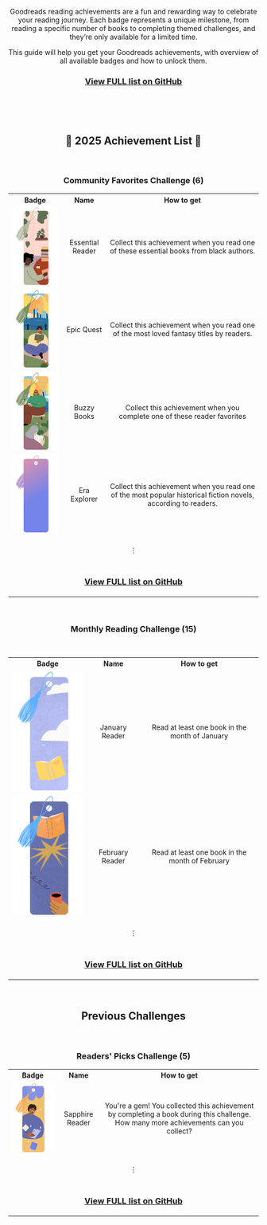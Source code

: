 <div align="center">

<p>Goodreads reading achievements are a fun and rewarding way to celebrate your reading journey. Each badge represents a unique milestone, from reading a specific number of books to completing themed challenges, and they’re only available for a limited time.
</p><p>
This guide will help you get your Goodreads achievements, with overview of all available badges and how to unlock them.
</p>

<h3><a href="{{ site.github.repository_url }}" title="View FULL list on GitHub">View FULL list on GitHub</a></h3>

<br>
<br>
<br>

<h2>📃 2025 Achievement List 📃</h2>
<br>

<h3>Community Favorites Challenge (6)</h3>

<table>
<tr align="center" valign="middle">
  <th>Badge</th>
  <th>Name</th>
  <th>How to get</th>
</tr>
<tr align="center" valign="middle">
  <td><img src="Media/Badges/Essential-Reader/essential-reader.webp" alt="Essential Reader" title="Essential Reader" width="200"/></td>
  <td>Essential Reader</td>
  <td>Collect this achievement when you read one of these essential books from black authors.</td>
</tr>
<tr align="center" valign="middle">
  <td><img src="Media/Badges/Epic-Quest/epic-quest.webp" alt="Epic Quest" title="Epic Quest" width="200"/></td>
  <td>Epic Quest</td>
  <td>Collect this achievement when you read one of the most loved fantasy titles by readers.</td>
</tr>
<tr align="center" valign="middle">
  <td><img src="Media/Badges/Buzzy-Books/buzzy-books.webp" alt="Buzzy Books" title="Buzzy Books" width="200"/></td>
  <td>Buzzy Books</td>
  <td>Collect this achievement when you complete one of these reader favorites</td>
</tr>
<tr align="center" valign="middle">
  <td><img src="Media/Badges/Empty/empty.webp" alt="Era Explorer" title="Era Explorer" width="200"/></td>
  <td>Era Explorer</td>
  <td>Collect this achievement when you read one of the most popular historical fiction novels, according to readers.</td>
</tr>
<tr align="center" height="50px" valign="middle">
  <td colspan="3"><br>⋮<br><br></td>
</tr>
<tr align="center" valign="middle">
  <td colspan="3"><h3><a href="{{ site.github.repository_url }}" title="View FULL list on GitHub">View FULL list on GitHub</a></h3></td>
</tr>
</table>


<br>

  <h3>Monthly Reading Challenge (15)</h3>
<br>

<table>
<tr align="center" valign="center">
  <th>Badge</th>
  <th>Name</th>
  <th>How to get</th>
</tr>
<tr align="center" valign="center">
  <td><img src="Media/Badges/January/january.webp" alt="January Reader" title="January Reader" width="200"/></td>
  <td>January Reader</td>
  <td>Read at least one book in the month of January</td>
</tr>
<tr align="center" valign="center">
  <td><img src="Media/Badges/February/february.webp" alt="February Reader" title="February Reader" width="200"/></td>
  <td>February Reader</td>
  <td>Read at least one book in the month of February</td>
</tr>
<tr align="center" height="50px" valign="center">
  <td colspan="3"><br>⋮<br><br></td>
</tr>
<tr align="center" valign="center">
  <td colspan="3"><h3><a href="{{ site.github.repository_url }}" title="View FULL list on GitHub">View FULL list on GitHub</a></h3></td>
</tr>
</table>

<br>

<h2>Previous Challenges</h2>
<br>
<h3>Readers' Picks Challenge (5)</h3>

<table>
<tr align="center" valign="center" valign="center">
  <th>Badge</th>
  <th>Name</th>
  <th>How to get</th>
</tr>
<tr align="center" valign="center">
  <td><img src="Media/Badges/Sapphire-Reader/sapphire-reader.webp" alt="Sapphire Reader" title="Sapphire Reader" width="200"/></td>
  <td>Sapphire Reader</td>
  <td>You're a gem! You collected this achievement by completing a book during this challenge. How many more achievements can you collect?</td>
</tr>
<tr align="center" height="50px" valign="center">
  <td colspan="3"><br>⋮<br><br></td>
</tr>
<tr align="center" valign="center">
  <td colspan="3"><h3><a href="{{ site.github.repository_url }}" title="View FULL list on GitHub">View FULL list on GitHub</a></h3></td>
</tr>
</table>

</div>

